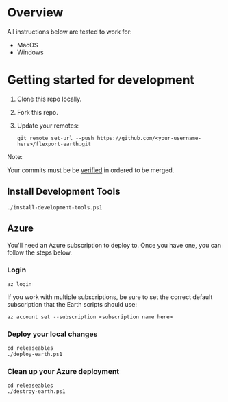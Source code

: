 # Overview

All instructions below are tested to work for:
- MacOS
- Windows

# Getting started for development

1. Clone this repo locally.
2. Fork this repo.
3. Update your remotes:

    `git remote set-url --push https://github.com/<your-username-here>/flexport-earth.git`

Note:

Your commits must be be [verified](https://docs.github.com/en/authentication/managing-commit-signature-verification) in ordered to be merged.

## Install Development Tools

    ./install-development-tools.ps1

## Azure

You'll need an Azure subscription to deploy to. Once you have one, you can follow the steps below.

### Login

    az login

If you work with multiple subscriptions, be sure to set the correct default subscription that the Earth scripts should use:

    az account set --subscription <subscription name here>

### Deploy your local changes

    cd releaseables
    ./deploy-earth.ps1

### Clean up your Azure deployment

    cd releaseables
    ./destroy-earth.ps1

